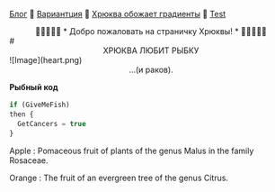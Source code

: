 [Блог](/blog/) 🥒 [Вариантция](index1.html) 🥒 [Хрюква обожает градиенты](/Gradient.html) 🥒 [Test](/github-slideshow)
<center>🥒🥒🥒🥒🥒 * Добро пожаловать на страничку Хрюквы! * 🥒🥒🥒🥒🥒</center>
# <center>ХРЮКВА ЛЮБИТ РЫБКУ</center>
![Image](heart.png)
<center>...(и раков).</center>

**Рыбный код**

```Javascript 
if (GiveMeFish)
then {
  GetCancers = true
}
```
Apple
:   Pomaceous fruit of plants of the genus Malus in 
    the family Rosaceae.

Orange
:   The fruit of an evergreen tree of the genus Citrus.